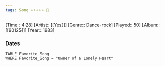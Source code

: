 ```yaml
---
tags: Song ⭐⭐⭐⭐⭐ 💛
---
```

[Time:: 4:28]
[Artist:: [[Yes]]]
[Genre:: Dance-rock]
[Played:: 50]
[Album:: [[90125]]]
[Year:: 1983]
### Dates
````dataview
TABLE Favorite_Song
WHERE Favorite_Song = "Owner of a Lonely Heart"
````
